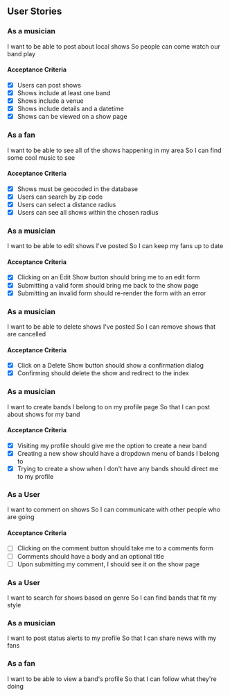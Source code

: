 ## User Stories

### As a musician
  I want to be able to post about local shows
  So people can come watch our band play

#### Acceptance Criteria
- [x] Users can post shows
- [x] Shows include at least one band
- [x] Shows include a venue
- [x] Shows include details and a datetime
- [x] Shows can be viewed on a show page

### As a fan
  I want to be able to see all of the shows happening in my area
  So I can find some cool music to see

#### Acceptance Criteria
- [x] Shows must be geocoded in the database
- [x] Users can search by zip code
- [x] Users can select a distance radius
- [x] Users can see all shows within the chosen radius

### As a musician
  I want to be able to edit shows I've posted
  So I can keep my fans up to date

#### Acceptance Criteria
- [x] Clicking on an Edit Show button should bring me to an edit form
- [x] Submitting a valid form should bring me back to the show page
- [x] Submitting an invalid form should re-render the form with an error

### As a musician
  I want to be able to delete shows I've posted
  So I can remove shows that are cancelled

#### Acceptance Criteria
- [x] Click on a Delete Show button should show a confirmation dialog
- [x] Confirming should delete the show and redirect to the index

### As a musician
  I want to create bands I belong to on my profile page
  So that I can post about shows for my band

#### Acceptance Criteria
- [x] Visiting my profile should give me the option to create a new band
- [x] Creating a new show should have a dropdown menu of bands I belong to
- [x] Trying to create a show when I don't have any bands should direct me to my profile

### As a User
  I want to comment on shows
  So I can communicate with other people who are going

#### Acceptance Criteria
- [ ] Clicking on the comment button should take me to a comments form
- [ ] Comments should have a body and an optional title
- [ ] Upon submitting my comment, I should see it on the show page

### As a User
  I want to search for shows based on genre
  So I can find bands that fit my style

### As a musician
  I want to post status alerts to my profile
  So that I can share news with my fans

### As a fan
  I want to be able to view a band's profile
  So that I can follow what they're doing

